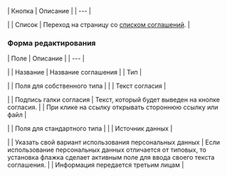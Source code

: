 | Кнопка | Описание |
| --- |

|
| Список | Переход на страницу со [списком соглашений](/user_help/settings/settings/agreement_admin.php). |

### Форма редактирования

| Поле | Описание |
| --- |

|
| Название | Название соглашения |
| Тип |

|
| Поля для собственного типа | |
| Текст согласия |

|
| Подпись галки согласия | Текст, который будет выведен на кнопке согласия. |
| При клике на ссылку открывать стороннюю ссылку или файл |

|
| Поля для стандартного типа | |
| Источник данных |

|
| Указать свой вариант использования персональных данных | Если использование персональных данных отличается от типовых, то установка флажка сделает активным поле для ввода своего текста соглашения. |
| Информация передается третьим лицам |